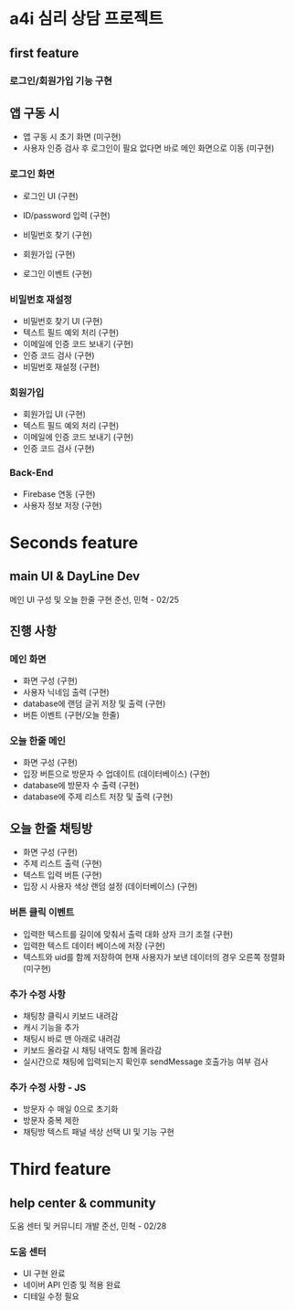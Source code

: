 # a4i 심리 상담 프로젝트

## first feature
### 로그인/회원가입 기능 구현

## 앱 구동 시
- 앱 구동 시 초기 화면 (미구현)
- 사용자 인증 검사 후 로그인이 필요 없다면 바로 메인 화면으로 이동 (미구현)
### 로그인 화면
- 로그인 UI (구현)
- ID/password 입력 (구현)
- 비밀번호 찾기 (구현)
- 회원가입 (구현)

- 로그인 이벤트 (구현)

### 비밀번호 재설정 
- 비밀번호 찾기 UI (구현)
- 텍스트 필드 예외 처리 (구현)
- 이메일에 인증 코드 보내기 (구현)
- 인증 코드 검사 (구현)
- 비밀번호 재설정 (구현)
### 회원가입
- 회원가입 UI (구현)
- 텍스트 필드 예외 처리 (구현)
- 이메일에 인증 코드 보내기 (구현)
- 인증 코드 검사 (구현)
### Back-End
- Firebase 연동 (구현)
- 사용자 정보 저장 (구현)


# Seconds feature 
## main UI & DayLine Dev
메인 UI 구성 및 오늘 한줄 구현
준선, 민혁 - 02/25

## 진행 사항
### 메인 화면
- 화면 구성 (구현)
- 사용자 닉네임 출력 (구현)
- database에 랜덤 글귀 저장 및 출력 (구현)
- 버튼 이벤트 (구현/오늘 한줄)
### 오늘 한줄 메인
- 화면 구성 (구현)
- 입장 버튼으로 방문자 수 업데이트 (데이터베이스) (구현)
- database에 방문자 수 출력 (구현)
- database에 주제 리스트 저장 및 출력 (구현)
## 오늘 한줄 채팅방
- 화면 구성 (구현)
- 주제 리스트 출력 (구현)
- 텍스트 입력 버튼 (구현)
- 입장 시 사용자 색상 랜덤 설정 (데이터베이스) (구현)
### 버튼 클릭 이벤트
- 입력한 텍스트를 길이에 맞춰서 출력 대화 상자 크기 조절 (구현)
- 입력한 텍스트 데이터 베이스에 저장 (구현)
- 텍스트와 uid를 함께 저장하여 현재 사용자가 보낸 데이터의 경우 오른쪽 정렬화 (미구현)

### 추가 수정 사항
- 채팅창 클릭시 키보드 내려감
- 캐시 기능을 추가
- 채팅시 바로 맨 아래로 내려감
- 키보드 올라갈 시 채팅 내역도 함께 올라감
- 실시간으로 채팅에 입력되는지 확인후 sendMessage 호출가능 여부 검사

### 추가 수정 사항 - JS
- 방문자 수 매일 0으로 초기화
- 방문자 중복 제한
- 채팅방 텍스트 패널 색상 선택 UI 및 기능 구현

# Third feature
## help center & community
도움 센터 및 커뮤니티 개발
준선, 민혁 - 02/28

### 도움 센터
- UI 구현 완료
- 네이버 API 인증 및 적용 완료
- 디테일 수정 필요